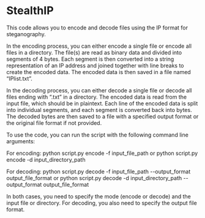 # StealthIP
This code allows you to encode and decode files using the IP format for steganography.

In the encoding process, you can either encode a single file or encode all files in a directory. The file(s) are read as binary data and divided into segments of 4 bytes. Each segment is then converted into a string representation of an IP address and joined together with line breaks to create the encoded data. The encoded data is then saved in a file named “IPlist.txt”.

In the decoding process, you can either decode a single file or decode all files ending with “.txt” in a directory. The encoded data is read from the input file, which should be in plaintext. Each line of the encoded data is split into individual segments, and each segment is converted back into bytes. The decoded bytes are then saved to a file with a specified output format or the original file format if not provided.

To use the code, you can run the script with the following command line arguments:

For encoding:
python script.py encode -f input_file_path
or
python script.py encode -d input_directory_path

For decoding:
python script.py decode -f input_file_path --output_format output_file_format
or
python script.py decode -d input_directory_path --output_format output_file_format

In both cases, you need to specify the mode (encode or decode) and the input file or directory. For decoding, you also need to specify the output file format.

